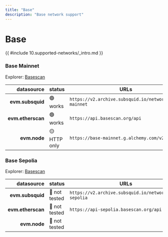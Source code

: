 ```yaml
---
title: "Base"
description: "Base network support"
---
```


<!-- markdownlint-disable single-h1 heading-increment no-inline-html -->

# Base

{{ #include 10.supported-networks/_intro.md }}

### Base Mainnet

Explorer: [Basescan](https://basescan.org/)

|        datasource | status       | URLs                                                  |
| -----------------:|:------------ | ----------------------------------------------------- |
|  **evm.subsquid** | 🟢 works     | `https://v2.archive.subsquid.io/network/base-mainnet` |
| **evm.etherscan** | 🟢 works     | `https://api.basescan.org/api`                        |
|      **evm.node** | 🟡 HTTP only | `https://base-mainnet.g.alchemy.com/v2`               |

### Base Sepolia

Explorer: [Basescan](https://sepolia.basescan.org/)

|        datasource | status        | URLs                                                  |
| -----------------:|:------------- | ----------------------------------------------------- |
|  **evm.subsquid** | 🤔 not tested | `https://v2.archive.subsquid.io/network/base-sepolia` |
| **evm.etherscan** | 🤔 not tested | `https://api-sepolia.basescan.org/api`                |
|      **evm.node** | 🤔 not tested |                                                       |
